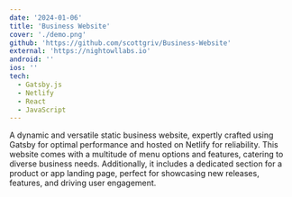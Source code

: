```yaml
---
date: '2024-01-06'
title: 'Business Website'
cover: './demo.png'
github: 'https://github.com/scottgriv/Business-Website'
external: 'https://nightowllabs.io'
android: ''
ios: ''
tech:
  - Gatsby.js
  - Netlify
  - React
  - JavaScript
---
```


A dynamic and versatile static business website, expertly crafted using Gatsby for optimal performance and hosted on Netlify for reliability. This website comes with a multitude of menu options and features, catering to diverse business needs. Additionally, it includes a dedicated section for a product or app landing page, perfect for showcasing new releases, features, and driving user engagement.

